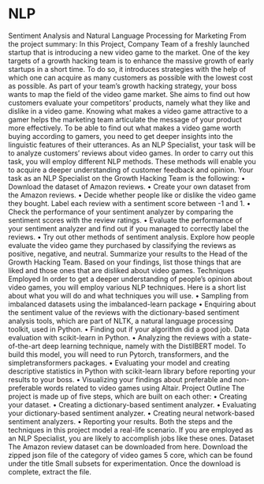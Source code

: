 # NLP
Sentiment Analysis and Natural Language Processing for Marketing
From the project summary:
In this Project, Company Team of a freshly launched startup that is introducing a new video game to the market. One of the key targets of a growth hacking team is to enhance the massive growth of early startups in a short time. To do so, it introduces strategies with the help of which one can acquire as many customers as possible with the lowest cost as possible. As part of your team’s growth hacking strategy, your boss wants to map the field of the video game market. She aims to find out how customers evaluate your competitors’ products, namely what they like and dislike in a video game. Knowing what makes a video game attractive to a gamer helps the marketing team articulate the message of your product more effectively.
To be able to find out what makes a video game worth buying according to gamers, you need to get deeper insights into the linguistic features of their utterances. As an NLP Specialist, your task will be to analyze customers’ reviews about video games. In order to carry out this task, you will employ different NLP methods. These methods will enable you to acquire a deeper understanding of customer feedback and opinion.
Your task as an NLP Specialist on the Growth Hacking Team is the following:
•	Download the dataset of Amazon reviews.
•	Create your own dataset from the Amazon reviews.
•	Decide whether people like or dislike the video game they bought. Label each review with a sentiment score between -1 and 1.
•	Check the performance of your sentiment analyzer by comparing the sentiment scores with the review ratings.
•	Evaluate the performance of your sentiment analyzer and find out if you managed to correctly label the reviews.
•	Try out other methods of sentiment analysis. Explore how people evaluate the video game they purchased by classifying the reviews as positive, negative, and neutral.
Summarize your results to the Head of the Growth Hacking Team. Based on your findings, list those things that are liked and those ones that are disliked about video games.
Techniques Employed
In order to get a deeper understanding of people’s opinion about video games, you will employ various NLP techniques. Here is a short list about what you will do and what techniques you will use.
•	Sampling from imbalanced datasets using the imbalanced-learn package
•	Enquiring about the sentiment value of the reviews with the dictionary-based sentiment analysis tools, which are part of NLTK, a natural language processing toolkit, used in Python.
•	Finding out if your algorithm did a good job. Data evaluation with scikit-learn in Python.
•	Analyzing the reviews with a state-of-the-art deep learning technique, namely with the DistilBERT model. To build this model, you will need to run Pytorch, transformers, and the simpletransformers packages.
•	Evaluating your model and creating descriptive statistics in Python with scikit-learn library before reporting your results to your boss.
•	Visualizing your findings about preferable and non-preferable words related to video games using Altair.
Project Outline
The project is made up of five steps, which are built on each other:
•	Creating your dataset.
•	Creating a dictionary-based sentiment analyzer.
•	Evaluating your dictionary-based sentiment analyzer.
•	Creating neural network-based sentiment analyzers.
•	Reporting your results.
Both the steps and the techniques in this project model a real-life scenario. If you are employed as an NLP Specialist, you are likely to accomplish jobs like these ones.
Dataset
The Amazon review dataset can be downloaded from here. Download the zipped json file of the category of video games 5 core, which can be found under the title Small subsets for experimentation. Once the download is complete, extract the file.
